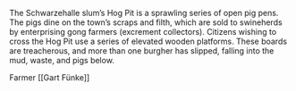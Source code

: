 The Schwarzehalle slum’s Hog Pit is a sprawling series of open pig pens. The pigs dine on the town’s scraps and filth, which are sold to swineherds by enterprising gong farmers (excrement collectors). Citizens wishing to cross the Hog Pit use a series of elevated wooden platforms. These boards are treacherous, and more than one burgher has slipped, falling into the mud, waste, and pigs below.

Farmer [[Gart Fünke]]